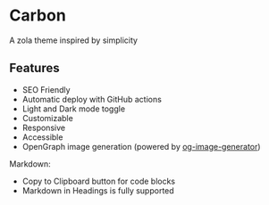 # Carbon

A zola theme inspired by simplicity

## Features

- SEO Friendly
- Automatic deploy with GitHub actions
- Light and Dark mode toggle
- Customizable
- Responsive
- Accessible
- OpenGraph image generation (powered by [og-image-generator](git@github.com:nik-rev/og-image-generator.git))

Markdown:

- Copy to Clipboard button for code blocks
- Markdown in Headings is fully supported
